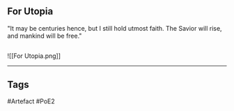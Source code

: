 ## For Utopia
"It may be centuries hence, but I still hold utmost faith.
The Savior will rise, and mankind will be free."
##
![[For Utopia.png]]

---
## Tags
#Artefact
#PoE2